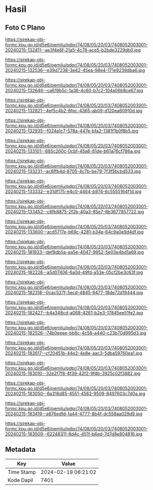 # Hasil

## Foto C Plano

https://sirekap-obj-formc.kpu.go.id/d5e6/pemilu/pdpr/74/08/05/20/03/7408052003001-20240215-132411--ae3f4e6f-21a5-4c78-ace5-b2bde3229db0.jpg

https://sirekap-obj-formc.kpu.go.id/d5e6/pemilu/pdpr/74/08/05/20/03/7408052003001-20240215-132536--e39d7238-3e42-45ea-98e4-171e9239dba6.jpg

https://sirekap-obj-formc.kpu.go.id/d5e6/pemilu/pdpr/74/08/05/20/03/7408052003001-20240215-132646--ca619b5c-1a36-4c60-b7c2-104a06b8ce67.jpg

https://sirekap-obj-formc.kpu.go.id/d5e6/pemilu/pdpr/74/08/05/20/03/7408052003001-20240215-132821--4ef5c4b2-8fec-4365-ab09-d120ea60910d.jpg

https://sirekap-obj-formc.kpu.go.id/d5e6/pemilu/pdpr/74/08/05/20/03/7408052003001-20240215-132935--f024a1c7-578a-447e-bfa2-1381f1b0f8b5.jpg

https://sirekap-obj-formc.kpu.go.id/d5e6/pemilu/pdpr/74/08/05/20/03/7408052003001-20240215-133101--685c260c-0cbf-45a8-81de-b61a76cf786a.jpg

https://sirekap-obj-formc.kpu.go.id/d5e6/pemilu/pdpr/74/08/05/20/03/7408052003001-20240215-133231--ac6ffb4d-8705-4c7b-be79-7f3f5bcbd533.jpg

https://sirekap-obj-formc.kpu.go.id/d5e6/pemilu/pdpr/74/08/05/20/03/7408052003001-20240215-133332--e31df175-e4c0-4464-b974-6c5555164f1d.jpg

https://sirekap-obj-formc.kpu.go.id/d5e6/pemilu/pdpr/74/08/05/20/03/7408052003001-20240215-133452--c8fb8875-2f2b-40a3-85e7-6b3677857722.jpg

https://sirekap-obj-formc.kpu.go.id/d5e6/pemilu/pdpr/74/08/05/20/03/7408052003001-20240215-133600--acd5717e-b69c-4281-b34e-64c9a0e9d4df.jpg

https://sirekap-obj-formc.kpu.go.id/d5e6/pemilu/pdpr/74/08/05/20/03/7408052003001-20240215-181933--def8db5a-ea5e-4047-9952-5e03e4bd1a69.jpg

https://sirekap-obj-formc.kpu.go.id/d5e6/pemilu/pdpr/74/08/05/20/03/7408052003001-20240215-182226--a5d07406-6a0d-49fd-a53e-05cf2be3c63f.jpg

https://sirekap-obj-formc.kpu.go.id/d5e6/pemilu/pdpr/74/08/05/20/03/7408052003001-20240215-182318--0cac527f-5ecd-4845-9477-18de72d19444.jpg

https://sirekap-obj-formc.kpu.go.id/d5e6/pemilu/pdpr/74/08/05/20/03/7408052003001-20240215-182427--b4a348cd-a068-4261-b2e3-17845ee51fe2.jpg

https://sirekap-obj-formc.kpu.go.id/d5e6/pemilu/pdpr/74/08/05/20/03/7408052003001-20240215-182526--74b0eeee-bb8c-4c58-a440-c23b70d995d3.jpg

https://sirekap-obj-formc.kpu.go.id/d5e6/pemilu/pdpr/74/08/05/20/03/7408052003001-20240215-182617--cf20451b-44e2-4e8e-aac3-5dba59760ea1.jpg

https://sirekap-obj-formc.kpu.go.id/d5e6/pemilu/pdpr/74/08/05/20/03/7408052003001-20240215-183010--32e2f7f8-4f39-42f2-9f4b-3925c02f3882.jpg

https://sirekap-obj-formc.kpu.go.id/d5e6/pemilu/pdpr/74/08/05/20/03/7408052003001-20240215-183050--6a316d85-4551-4562-9509-8497603c7d0a.jpg

https://sirekap-obj-formc.kpu.go.id/d5e6/pemilu/pdpr/74/08/05/20/03/7408052003001-20240215-183419--a876edfd-1a44-4777-8b4f-dc558aa029d9.jpg

https://sirekap-obj-formc.kpu.go.id/d5e6/pemilu/pdpr/74/08/05/20/03/7408052003001-20240215-183509--62248311-8d4c-451f-b6ed-7d7d8e804816.jpg


## Metadata

| Key        | Value               |
| ---------- | ------------------- |
| Time Stamp | 2024-02-19 06:21:02 |
| Kode Dapil | 7401                |



